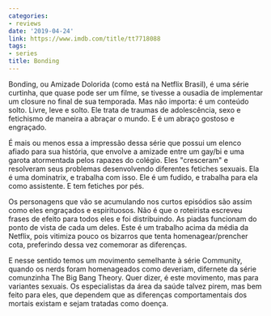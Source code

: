 ```yaml
---
categories:
- reviews
date: '2019-04-24'
link: https://www.imdb.com/title/tt7718088
tags:
- series
title: Bonding
---
```


Bonding, ou Amizade Dolorida (como está na Netflix Brasil), é uma série curtinha, que quase pode ser um filme, se tivesse a ousadia de implementar um closure no final de sua temporada. Mas não importa: é um conteúdo solto. Livre, leve e solto. Ele trata de traumas de adolescência, sexo e fetichismo de maneira a abraçar o mundo. E é um abraço gostoso e engraçado.

É mais ou menos essa a impressão dessa série que possui um elenco afiado para sua história, que envolve a amizade entre um gay/bi e uma garota atormentada pelos rapazes do colégio. Eles "cresceram" e resolveram seus problemas desenvolvendo diferentes fetiches sexuais. Ela é uma dominatrix, e trabalha com isso. Ele é um fudido, e trabalha para ela como assistente. E tem fetiches por pés.

Os personagens que vão se acumulando nos curtos episódios são assim como eles engraçados e espirituosos. Não é que o roteirista escreveu frases de efeito para todos eles e foi distribuindo. As piadas funcionam do ponto de vista de cada um deles. Este é um trabalho acima da média da Netflix, pois vitimiza pouco os bizarros que tenta homenagear/prencher cota, preferindo dessa vez comemorar as diferenças.

E nesse sentido temos um movimento semelhante à série Community, quando os nerds foram homenageados como deveriam, difernete da série comunzinha The Big Bang Theory. Quer dizer, é este movimento, mas para variantes sexuais. Os especialistas da área da saúde talvez pirem, mas bem feito para eles, que dependem que as diferenças comportamentais dos mortais existam e sejam tratadas como doença.
